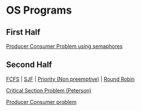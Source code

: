 # OS Programs

## First Half

[Producer Consumer Problem using semaphores](./producer_consumer_semaphore.c)

## Second Half

[FCFS](./fcfs.cpp) | [SJF](./sjf.cpp) | [Priority (Non preemptive)](./priority_np.cpp) | [Round Robin](./round_robin.cpp)

[Critical Section Problem (Peterson)](./critical.c)

[Producer Consumer problem](./producer_consumer.c)
